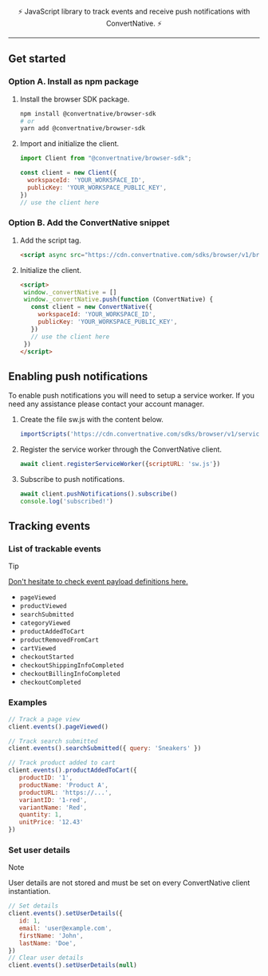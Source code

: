 <div align="center">
  ⚡️ JavaScript library to track events and receive push notifications with ConvertNative. ⚡️
</div>

---

## Get started

### Option A. Install as npm package

1. Install the browser SDK package.
    ```bash
    npm install @convertnative/browser-sdk
    # or
    yarn add @convertnative/browser-sdk
    ```
2. Import and initialize the client.
    ```javascript
    import Client from "@convertnative/browser-sdk";

    const client = new Client({
      workspaceId: 'YOUR_WORKSPACE_ID',
      publicKey: 'YOUR_WORKSPACE_PUBLIC_KEY',
    })
   // use the client here
    ```

### Option B. Add the ConvertNative snippet
1. Add the script tag.
    ```html
    <script async src="https://cdn.convertnative.com/sdks/browser/v1/browser.js"></script>
    ```
2. Initialize the client.
   ```html
   <script>
    window._convertNative = []
    window._convertNative.push(function (ConvertNative) {
      const client = new ConvertNative({
        workspaceId: 'YOUR_WORKSPACE_ID',
        publicKey: 'YOUR_WORKSPACE_PUBLIC_KEY',
      })
      // use the client here
    })
   </script>
   ```

## Enabling push notifications

To enable push notifications you will need to setup a service worker.
If you need any assistance please contact your account manager.

1. Create the file sw.js with the content below.
   ```javascript
   importScripts('https://cdn.convertnative.com/sdks/browser/v1/service-worker.js')
   ```
2. Register the service worker through the ConvertNative client.
   ```javascript
   await client.registerServiceWorker({scriptURL: 'sw.js'})
   ```
3. Subscribe to push notifications.
   ```javascript
   await client.pushNotifications().subscribe()
   console.log('subscribed!')
   ```

## Tracking events

### List of trackable events

> [!TIP]
> [Don't hesitate to check event payload definitions here.](https://github.com/expected-so/convertnative-browser-sdk/blob/main/src/client/events.ts)

- `pageViewed`
- `productViewed`
- `searchSubmitted`
- `categoryViewed`
- `productAddedToCart`
- `productRemovedFromCart`
- `cartViewed`
- `checkoutStarted`
- `checkoutShippingInfoCompleted`
- `checkoutBillingInfoCompleted`
- `checkoutCompleted`

### Examples

```javascript
// Track a page view
client.events().pageViewed()

// Track search submitted
client.events().searchSubmitted({ query: 'Sneakers' })

// Track product added to cart
client.events().productAddedToCart({
   productID: '1',
   productName: 'Product A',
   productURL: 'https://...',
   variantID: '1-red',
   variantName: 'Red',
   quantity: 1,
   unitPrice: '12.43'
})
```

### Set user details

> [!NOTE]  
> User details are not stored and must be set on every ConvertNative client instantiation.

```javascript
// Set details
client.events().setUserDetails({
   id: 1,
   email: 'user@example.com',
   firstName: 'John',
   lastName: 'Doe',
})
// Clear user details
client.events().setUserDetails(null)
```
